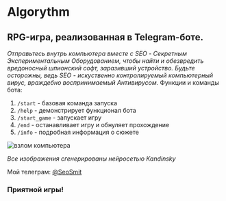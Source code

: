 # Algorythm
## RPG-игра, реализованная в Telegram-боте.
*Отправьтесь внутрь компьютера вместе с SEO - Секретным Экспериментальным Оборудованием, чтобы найти и обезвредить вредоносный шпионский софт, заразивший устройство.*
*Будьте осторожны, ведь SEO - искуственно контролируемый компьютерный вирус, враждебно воспринимаемый Антивирусом.*
Функции и команды бота:
1. `/start` - базовая команда запуска
2. `/help` - демонстрирует функционал бота
3. `/start_game` - запускает игру
4. `/end` - останавливает игру и обнуляет прохождение
5. `/info` - подробная информация о сюжете

![взлом компьютера](https://github.com/Alek1101/bot-profile/assets/151769945/d999bb71-29b0-4882-9e8d-8f5845cda95b)

*Все изображения сгенерированы нейросетью Kandinsky*

Мой телеграм: [@SeoSmit](https://t.me/SeoSmit)
### **Приятной игры!**

